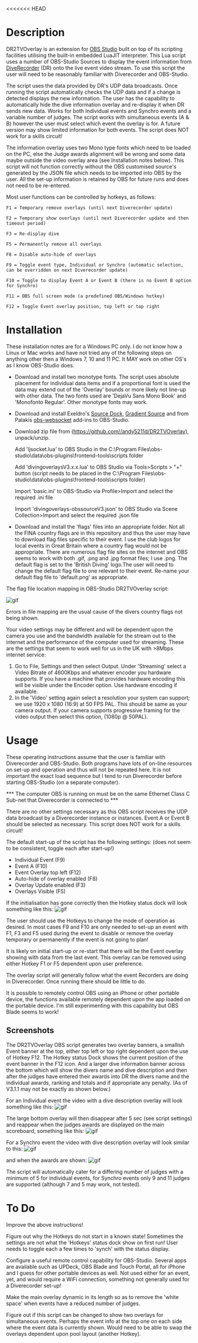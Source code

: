 <<<<<<< HEAD
# Description
DR2TVOverlay is an extension for [OBS Studio](https://obsproject.com/) built on top of its scripting facilities utilising the built-in embedded LuaJIT
interpreter. This Lua script uses a number of OBS-Studio Sources to display the event information from [DiveRecorder](https://www.diverecorder.co.uk) (DR) onto
the live event video stream.  To use this script the user will need to be reasonably familiar with Diverecorder and OBS-Studio.

The script uses the data provided by DR's UDP data broadcasts.  Once running the script automatically checks the UDP data
and if a change is detected displays the new information.  The user has the capability to automatically hide the dive 
information overlay and re-display it when DR sends new data.  Works for both Individual events and Synchro events and a 
variable number of judges.  The script works with simultaneous events (A & B) however the user must select which event the
overlay is for.  A future version may show limited information for both events.  The script does NOT work for a skills
circuit!

The information overlay uses two Mono type fonts which need to be loaded on the PC, else the Judge awards alignment will
be wrong and some data maybe outside the video overlay area (see Installation notes below).  This script will not function 
correctly without the OBS customised source's generated by the JSON file which needs to be imported into OBS by the user.
All the set-up information is retained by OBS for future runs and does not need to be re-entered.

Most user functions can be controlled by hotkeys, as follows:

    F1 = Temporary remove overlays (until next Diverecorder update)

    F2 = Temporary show overlays (until next Diverecorder update and then timeout period)

    F3 = Re-display dive

    F5 = Permanently remove all overlays

    F8 = Disable auto-hide of overlays

    F9 = Toggle event type, Individual or Synchro (automatic selection, can be overridden on next Diverecorder update)

    F10 = Toggle to display Event A or Event B (there is no Event B option for Synchro)

    F11 = OBS full screen mode (a predefined OBS/Windows hotkey)
    
    F12 = Toggle Event overlay position, top left or top right

# Installation 
These installation notes are for a Windows PC only.  I do not know how a Linux or Mac works and have not tried any of the
following steps on anything other then a Windows 7, 10 and 11 PC.  It MAY work on other OS's as I know OBS-Studio does.  

- Download and install two monotype fonts.   The script uses absolute placement for individual data items and if a
proportional font is used the data may extend out of the 'Overlay' bounds or more likely not line-up with other data.  The 
two fonts used are 'DejaVu Sans Mono Book' and 'Monofonto Regular'.  Other monotype fonts may work.

- Download and install Exeldro's [Source Dock](https://obsproject.com/forum/resources/source-dock.1317/), [Gradient Source](https://obsproject.com/forum/resources/gradient-source.1172/) and from Palakis [obs-websocket](https://obsproject.com/forum/resources/obs-websocket-remote-control-obs-studio-from-websockets.466/) add-ins to OBS-Studio.

- Download zip file from (https://github.com//andy5211d/DR2TVOverlay), unpack/unzip.

    Add 'ljsocket.lua' to OBS Studio in the C:\Program Files\obs-studio\data\obs-plugins\frontend-tools\scripts folder

    Add 'divingoverlaysV3.x.x.lua' to OBS Studio via Tools>Scripts > "+" button (script needs to be placed in 
    the C:\Program Files\obs-studio\data\obs-plugins\frontend-tools\scripts folder)

    Import 'basic.ini' to OBS-Studio via Profile>Import and select the required .ini file

    Import 'divingoverlays-obssourceV3.json' to OBS Studio via Scene Collection>Import and select the required .json file

- Download and install the 'flags' files into an appropriate folder.  Not all the FINA country flags are in this repository
and thus the user may have to download flag files specific to their event.  I use the club logos for local events in Great
Britain where a country flag would not be appropriate.  There are numerous flag file sites on the internet and OBS seems to
work with both .gif, .png and .jpg format files; I use .png.  The default flag is set to the 'British Diving' logo.The user
will need to change the default flag file to one relevant to their event.   Re-name your default flag file to 'default.png'
as appropriate.

The flag file location mapping in OBS-Studio DR2TVOverlay script:

![gif](/gifs/OBSscriptfilelocations.gif)

Errors in file mapping are the usual cause of the divers country flags not being shown.   

Your video settings may be different and will be dependent upon the camera you use and the bandwidth available for the stream
out to the internet and the performance of the computer used for streaming.  These are the settings that seem to work well
for us in the UK with >8Mbps internet service:  

1. Go to File, Settings and then select Output. Under 'Streaming' select a Video Bitrate of 4600Kbps and whatever encoder you
hardware supports.  If you have a machine that provides hardware encoding this will be visible under the Encoder option. Use
hardware encoding if available.   
2. In the 'Video' setting again select a resolution your system can support; we use 1920 x 1080 (16:9) at 50 FPS PAL.  This
should be same as your camera output.  If your camera supports progressive framing for the video output then select this
option, (1080p @ 50PAL).  

# Usage
These operating instructions assume that the user is familiar with Diverecorder and OBS-Studio.  Both programs have lots of
on-line resources on set-up and operation and thus will not be repeated here.  It is not important the exact load sequence 
but I tend to run Diverecorder before starting OBS-Studio (on a separate computer).

*** The computer OBS is running on must be on the same Ethernet Class C Sub-net that Diverecorder is connected to ***

There are no other settings necessary as this OBS script receives the UDP data broadcast by a Diverecorder instance or 
instances.  Event A or Event B should be selected as necessary.  This script does NOT work for a skills circuit!

The default start-up of the script has the following settings: (does not seem to be consistent, toggle each after start-up!)
- Individual Event (F9)
- Event A (F10)
- Event Overlay top left (F12)
- Auto-hide of overlay enabled (F8)
- Overlay Update enabled (F3)
- Overlays Visible (F5)

If the initialisation has gone correctly then the Hotkey status dock will look something like this:
![gif](/gifs/hotkeystatusdock.gif)

The user should use the Hotkeys to change the mode of operation as desired.  In most cases F9 and F10 are only needed
to set-up an event with F1, F3 and F5 used during the event to disable or remove the overlay temporary or permanently
if the event is not going to plan!  

It is likely on initial start-up or re-start that there will be the Event overlay showing with data from the last event.
This overlay can be removed using either Hotkey F1 or F5 dependent upon user preference.  

The overlay script will generally follow what the event Recorders are doing in Diverecorder.  Once running there should be
little to do.

It is possible to remotely control OBS using an iPhone or other portable device, the functions available remotely dependent
upon the app loaded on the portable device.  I'm still experimenting with this capability but OBS Blade seems to work!  

## Screenshots

The DR2TVOverlay OBS script generates two overlay banners, a smallish Event banner at the top, either top left or top
right dependent upon the use of Hotkey F12.  The Hotkey status Dock shows the current position of the event banner in 
the F12 icon.  And a larger dive information banner across the bottom which will show the divers name and dive 
description and then after the judges have entered their awards into DR the divers name and the individual awards, ranking
and totals and if appropriate any penalty.  (As of V3.1.1 may not be exactly as shown below.)

For an Individual event the video with a dive description overlay will look something like this:
![gif](/gifs/IndividualDescription.gif)

The large bottom overlay will then disappear after 5 sec (see script settings) and reappear when the judges awards are
displayed on the main scoreboard, something like this:
![gif](/gifs/IndividualAwards.gif)

For a Synchro event the video with dive description overlay will look similar to this:
![gif](/gifs/SynchroDescription.gif)

and when the awards are shown:
![gif](/gifs/SynchroAwards.gif)

The script will automatically cater for a differing number of judges with a minimum of 5 for individual events, for
Synchro events only 9 and 11 judges are supported (although 7 and 5 may work, not tested).  

# To Do
Improve the above instructions!

Figure out why the Hotkeys do not start in a known state!  Sometimes the settings are not what the 'Hotkeys' status dock
show on first run!  User needs to toggle each a few times to 'synch' with the status display.  

Configure a useful remote control capability for OBS-Studio.  Several apps are available such as UPDeck, OBS Blade and
Touch Portal, all for iPhone and I guess for other portable devices as well.  Not used either for an event, yet, and would
require a WiFi connection, something not generally used for a Diverecorder set-up!

Make the main overlay dynamic in its length so as to remove the 'white space' when events have a reduced number of judges.

Figure out if this script can be changed to show two overlays for simultaneous events.  Perhaps the event info at the top
one on each side where the event data is currently shown.  Would need to be able to swap the overlays dependent upon pool
layout (another Hotkey).